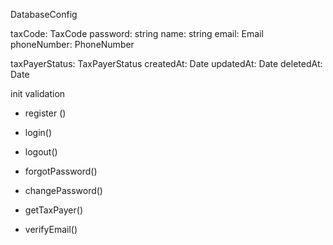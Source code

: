 DatabaseConfig







<!-- nest g resource   report -->
<!-- TaxPayer -->
taxCode: TaxCode
password: string
name: string
email: Email
phoneNumber: PhoneNumber
<!-- address: string -->
<!-- bankName: string -->


<!-- bankNumber: string -->

taxPayerStatus: TaxPayerStatus
createdAt: Date
updatedAt: Date
deletedAt: Date
<!--  -->
init
validation
+ register ()
+ login()
+ logout()

+ forgotPassword()
+ changePassword()


+ getTaxPayer()
+ verifyEmail()

<!-- + updateTaxPayer() -->
<!-- + deleteTaxPayer() -->

<!-- + verifyTaxPayerBank() -->
<!-- + verifyTaxPayerAddress() -->




